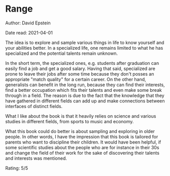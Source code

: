 # Range
Author: David Epstein

Date read: 2021-04-01

The idea is to explore and sample various things in life to know yourself and your abilities better. In a specialized life, one remains limited to what he has specialized and the potential talents remain unknown.

In the short term, the specialized ones, e.g. students after graduation can easily find a job and get a good salary. Having that said, specialized are prone to leave their jobs after some time because they don't posses an appropriate "match quality" for a certain career. On the other hand, generalists can benefit in the long run, because they can find their interests, find a better occupation which fits their talents and even make some break through in a field. The reason is due to the fact that the knowledge that they have gathered in different fields can add up and make connections between interfaces of distinct fields.

What I like about the book is that it heavily relies on science and various studies in different fields, from sports to music and economy.

What this book could do better is about sampling and exploring in older people. In other words, I have the impression that this book is tailored for parents who want to discipline their children. It would have been helpful, if some scientific studies about the people who are for instance in their 30s and change the field of their work for the sake of discovering their talents and interests was mentioned.

Rating: 5/5
